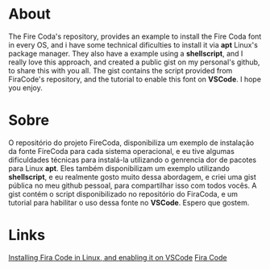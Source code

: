 # About

The Fire Coda's repository, provides an example to install the Fire Coda font in every OS, and i have some technical dificulties to install it via **apt** Linux's package manager. They also have a example using a **shellscript**, and I really love this approach, and created a public gist on my personal's github, to share this with you all. The gist contains the script provided from FiraCode's repository, and the tutorial to enable this font on **VSCode**. I hope you enjoy.


# Sobre

O repositório do projeto FireCoda, disponibiliza um exemplo de instalação da fonte FireCoda para cada sistema operacional, e eu tive algumas dificuldades técnicas para instalá-la utilizando o genrencia dor de pacotes para Linux **apt**. Eles também disponibilizam um exemplo utilizando **shellscript**, e eu realmente gosto muito dessa abordagem, e criei uma gist pública no meu github pessoal, para compartilhar isso com todos vocês. A gist contém o script disponibilizado no repositório do FiraCoda, e um tutorial para habilitar o uso dessa fonte no **VSCode**. Espero que gostem.

# Links

[Installing Fira Code in Linux, and enabling it on VSCode](https://gist.github.com/lucasGabrielDeAA/406259a383060355b40529d1173c8f33)
[Fira Code](https://github.com/tonsky/FiraCode)